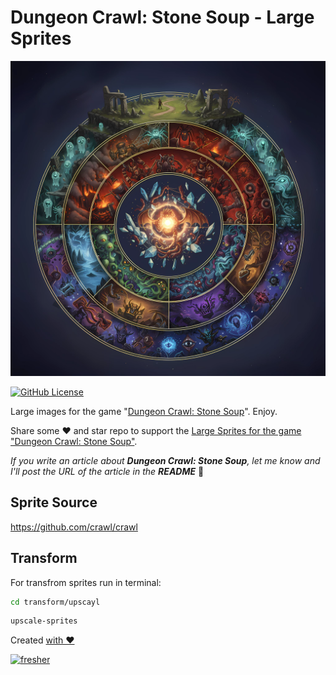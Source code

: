 # Dungeon Crawl: Stone Soup - Large Sprites

![Cover - Large Sprites for game Dungeon Crawl: Stone Soup](https://raw.githubusercontent.com/syrokomskyi/x-scale-dungeon-crawl-sprite/master/images/cover.webp)

[![GitHub License](https://img.shields.io/badge/license-MIT-blue.svg?style=for-the-badge)](https://opensource.org/licenses/MIT)

Large images for the game "[Dungeon Crawl: Stone Soup](https://en.wikipedia.org/wiki/Dungeon_Crawl_Stone_Soup)". Enjoy.

Share some ❤️ and star repo to support the [Large Sprites for the game "Dungeon Crawl: Stone Soup"](https://github.com/syrokomskyi/x-scale-dungeon-crawl-sprite).

_If you write an article about **Dungeon Crawl: Stone Soup**, let me know and I'll post the URL of the article in the **README**_ 🤝

## Sprite Source

<https://github.com/crawl/crawl>

## Transform

For transfrom sprites run in terminal:

```sh
cd transform/upscayl
```

```sh
upscale-sprites
```

Created [with ❤️](https://syrokomskyi.com "Andrii Syrokomskyi")

[![fresher](https://img.shields.io/badge/maintained%20using-fresher-darkgreen.svg?style=for-the-badge)](https://github.com/syrokomskyi/fresher "Keeps Projects Up to Date")

